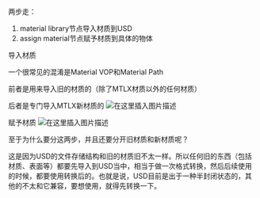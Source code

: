 两步走：
1. material library节点导入材质到USD
2. assign material节点赋予材质到具体的物体



导入材质

一个很常见的混淆是Material VOP和Material Path

前者是用来导入旧的材质的（除了MTLX材质以外的任何材质）

后者是专门导入MTLX新材质的
![在这里插入图片描述](https://img-blog.csdnimg.cn/822f3f1f1c28490fb3cc04787af6c283.png)


赋予材质
![在这里插入图片描述](https://img-blog.csdnimg.cn/c6cc13d4fe754b27ac2e6554cac58d99.png)


至于为什么要分这两步，并且还要分开旧材质和新材质呢？

这是因为USD的文件存储结构和旧的材质旧不太一样。所以任何旧的东西（包括材质、表面等）都要先导入到USD当中，相当于做一次格式转换，然后后续使用的时候，都要使用转换后的。也就是说，USD目前是出于一种半封闭状态的，其他的不太和它兼容，要想使用，就得先转换一下。
